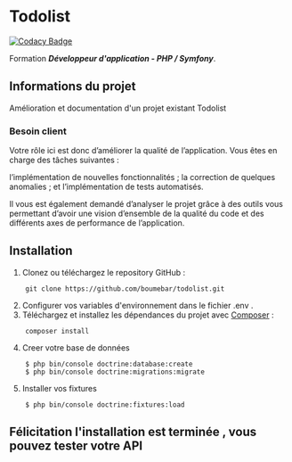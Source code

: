 # Todolist #

[![Codacy Badge](https://app.codacy.com/project/badge/Grade/f50b4977971f45cf98a445617f1a1300)](https://www.codacy.com/gh/boumebar/todolist/dashboard?utm_source=github.com&amp;utm_medium=referral&amp;utm_content=boumebar/todolist&amp;utm_campaign=Badge_Grade)

Formation ***Développeur d'application - PHP / Symfony***.  

## Informations du projet ##
Amélioration et documentation d'un projet existant Todolist

### Besoin client
Votre rôle ici est donc d’améliorer la qualité de l’application.
Vous êtes en charge des tâches suivantes :

l’implémentation de nouvelles fonctionnalités ;
la correction de quelques anomalies ;
et l’implémentation de tests automatisés.

Il vous est également demandé d’analyser le projet grâce à des outils vous permettant d’avoir une vision d’ensemble de la qualité du code et des différents axes de performance de l’application.

## Installation ##

1. Clonez ou téléchargez le repository GitHub :
```
    git clone https://github.com/boumebar/todolist.git
```
2. Configurer vos variables d'environnement dans le fichier .env .
3. Téléchargez et installez les dépendances du projet avec [Composer](https://getcomposer.org/download/) :
```
    composer install
```
4. Creer votre base de données
```
    $ php bin/console doctrine:database:create
    $ php bin/console doctrine:migrations:migrate
```
5. Installer vos fixtures
```
    $ php bin/console doctrine:fixtures:load
```


## Félicitation l'installation est terminée , vous pouvez tester votre API  
